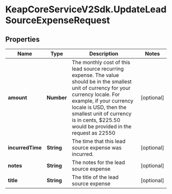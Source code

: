 # KeapCoreServiceV2Sdk.UpdateLeadSourceExpenseRequest

## Properties

Name | Type | Description | Notes
------------ | ------------- | ------------- | -------------
**amount** | **Number** | The monthly cost of this lead source recurring expense. The value should be in the smallest unit of currency for your currency locale. For example, if your currency locale is USD, then the smallest unit of currency is in cents, $225.50 would be provided in the request as 22550 | [optional] 
**incurredTime** | **String** | The time that this lead source expense was incurred. | [optional] 
**notes** | **String** | The notes for the lead source expense | [optional] 
**title** | **String** | The title of the lead source expense | [optional] 



